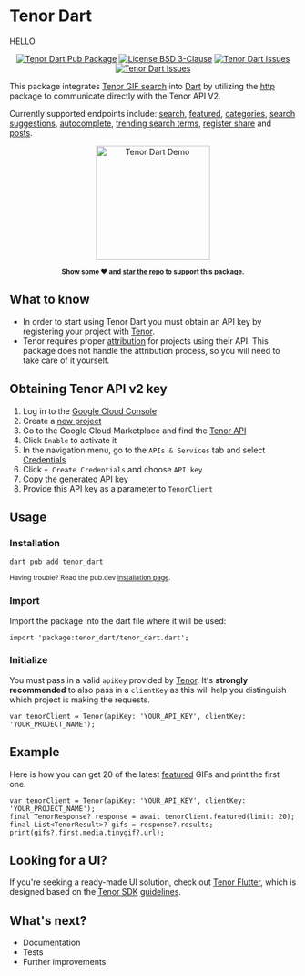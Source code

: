 # Tenor Dart

HELLO

<p align="center">
  <a href="https://pub.dartlang.org/packages/tenor_dart"><img src="https://img.shields.io/pub/v/tenor_dart.svg" alt="Tenor Dart Pub Package" /></a>
  <a href="https://opensource.org/license/bsd-3-clause"><img src="https://img.shields.io/badge/License-BSD_3--Clause-blue.svg" alt="License BSD 3-Clause" /></a>
  <a href="https://github.com/flyclops/tenor_dart/stargazers"><img src="https://img.shields.io/github/stars/flyclops/tenor_dart?style=flat" alt="Tenor Dart Issues" /></a>
  <a href="https://github.com/flyclops/tenor_dart/issues"><img src="https://img.shields.io/github/issues/flyclops/tenor_dart" alt="Tenor Dart Issues" /></a>
</p>

This package integrates [Tenor GIF search](httpsku://tenor.com/) into [Dart](https://dart.dev/) by utilizing the [http](https://pub.dev/packages/http) package to communicate directly with the Tenor API V2.

Currently supported endpoints include: [search](https://developers.google.com/tenor/guides/endpoints#search), [featured](https://developers.google.com/tenor/guides/endpoints#featured), [categories](https://developers.google.com/tenor/guides/endpoints#categories), [search suggestions](https://developers.google.com/tenor/guides/endpoints#search-suggestions), [autocomplete](https://developers.google.com/tenor/guides/endpoints#autocomplete), [trending search terms](https://developers.google.com/tenor/guides/endpoints#trending-search), [register share](https://developers.google.com/tenor/guides/endpoints#register-share) and [posts](https://developers.google.com/tenor/guides/endpoints#posts).

<p align="center"><img src="https://github.com/flyclops/tenor_dart/raw/main/example/assets/demo.gif" width="200" alt="Tenor Dart Demo"/></p>

<p align="center"><strong><sup>Show some ❤️ and <a href="https://github.com/flyclops/tenor_dart">star the repo</a> to support this package.</sup></strong></p>

## What to know

- In order to start using Tenor Dart you must obtain an API key by registering your project with [Tenor](https://developers.google.com/tenor/guides/quickstart).
- Tenor requires proper [attribution](https://developers.google.com/tenor/guides/attribution) for projects using their API. This package does not handle the attribution process, so you will need to take care of it yourself.

## Obtaining Tenor API v2 key

1. Log in to the [Google Cloud Console](https://console.cloud.google.com)
2. Create a [new project](https://console.cloud.google.com/projectcreate)
3. Go to the Google Cloud Marketplace and find the [Tenor API](https://console.cloud.google.com/marketplace/product/google/tenor.googleapis.com)
4. Click `Enable` to activate it
5. In the navigation menu, go to the `APIs & Services` tab and select [Credentials](https://console.cloud.google.com/apis/credentials)
6. Click `+ Create Credentials` and choose `API key`
7. Copy the generated API key
8. Provide this API key as a parameter to `TenorClient`

## Usage

### Installation

```
dart pub add tenor_dart
```

<sup>Having trouble? Read the pub.dev <a href="https://pub.dev/packages/tenor_dart/install">installation page</a>.</sup>

### Import

Import the package into the dart file where it will be used:

```
import 'package:tenor_dart/tenor_dart.dart';
```

### Initialize

You must pass in a valid `apiKey` provided by [Tenor](https://developers.google.com/tenor/guides/quickstart). It's **strongly recommended** to also pass in a `clientKey` as this will help you distinguish which project is making the requests.

```
var tenorClient = Tenor(apiKey: 'YOUR_API_KEY', clientKey: 'YOUR_PROJECT_NAME');
```

## Example

Here is how you can get 20 of the latest [featured](https://developers.google.com/tenor/guides/endpoints#featured) GIFs and print the first one.

```
var tenorClient = Tenor(apiKey: 'YOUR_API_KEY', clientKey: 'YOUR_PROJECT_NAME');
final TenorResponse? response = await tenorClient.featured(limit: 20);
final List<TenorResult>? gifs = response?.results;
print(gifs?.first.media.tinygif?.url);
```

## Looking for a UI?

If you're seeking a ready-made UI solution, check out [Tenor Flutter](https://pub.dartlang.org/packages/tenor_flutter), which is designed based on the [Tenor SDK](https://developers.google.com/tenor/guides/quickstart#launch-search) [guidelines](https://developers.google.com/tenor/guides/attribution).

## What's next?

- Documentation
- Tests
- Further improvements

